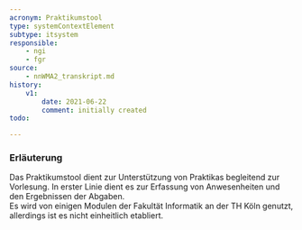 ```yaml
---
acronym: Praktikumstool     
type: systemContextElement
subtype: itsystem
responsible:
    - ngi
    - fgr
source:
    - nnWMA2_transkript.md
history:
    v1:
        date: 2021-06-22
        comment: initially created
todo:

---    
```


### Erläuterung
Das Praktikumstool dient zur Unterstützung von Praktikas begleitend zur Vorlesung. In erster Linie dient es zur Erfassung von Anwesenheiten und den Ergebnissen der Abgaben.  
Es wird von einigen Modulen der Fakultät Informatik an der TH Köln genutzt, allerdings ist es nicht einheitlich etabliert.
